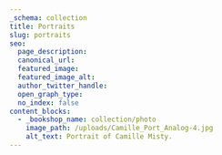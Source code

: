 ```yaml
---
_schema: collection
title: Portraits
slug: portraits
seo:
  page_description:
  canonical_url:
  featured_image:
  featured_image_alt:
  author_twitter_handle:
  open_graph_type:
  no_index: false
content_blocks:
  - _bookshop_name: collection/photo
    image_path: /uploads/Camille_Port_Analog-4.jpg
    alt_text: Portrait of Camille Misty.
---
```

